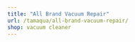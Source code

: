```yaml
---
title: "All Brand Vacuum Repair"
url: /tamaqua/all-brand-vacuum-repair/
shop: vacuum cleaner
---
```

